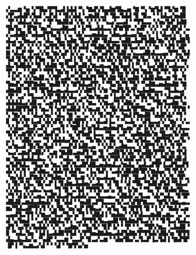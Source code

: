 ▞▃▃▆▝▅▝▞▜▙▞▛▜▃▟▐▟▟▝▚▝▇▟▚▜▄▟▆▜▙▃▅▝▇▝▚▝▆▜▟▝▜▞▆▝▉▞▛▃▟▟▛▞▙▟▝▃▛▟▝▝▉▞▟▟▝▃▆▟▊▃▛▝█▃▜▟▟▝▊▝▉▃▝▝▐▟▃▞▅▟▉▝▛▝▟▟▃▞▟▃▝▝▛▝▇▟▉▟▝▞▙▝▞▝▞▝▚▃▞▃▃▟▝▝▜▜▃▃▝▞▅▞▙▛▐▟▇▜▙▜▄▝▐▛▇▝▅▞▚▃▃▟▇▃▟▝▐▞▜▃▟▟▃▃▚▛▇▜▛▃▚▟▛▝▞▞▝▃▛▟▛▟▝▃▞▃▟▟▉▞▚▟▄▟▜▜▄▜▝▞▃▝▟▞▃▃▅▟▟▃▝▟▅▃▟▃▄▞▆▃▚▝▐▝▟▃▞▞▚▝▄▟▃▞▃▜▅▃▞▃▝▟▃▝█▃▚▟▆▝█▃▞▟▛▝▉▟▃▃▚▟▉▃▙▟▜▟█▞▆▞▚▜▚▟▉▜▟▝▚▟▚▝▞▝▞▝▅▜▜▞▜▝▊▟▚▟▟▝▜▟▇▞▙▛▇▝▉▜▃▞▄▞▞▝▆▝▝▟▜▝▟▛▇▝▟▃▛▝▛▃▞▞▅▝▆▞▄▛▐▞▞▃▝▝▆▞▚▟▜▞▜▟▊▃▚▃▃▟▉▟▃▃▄▞▛▜▃▜▟▜▟▝▊▜▞▛▐▜▅▝▜▞▞▝▄▟▐▝▊▝▟▝▐▜▞▟▞▞▙▜▜▞▜▞▙▞▝▟▞▞▄▃▞▞▙▞▟▃▜▟█▟▞▝▉▝▟▟▇▝▊▜▄▟▚▟▊▞▆▃▅▃▄▜▄▜▄▟▐▝▚▝▐▃▞▟▊▞▃▟▃▃▚▜▚▞▃▝▝▟▛▝▝▜▜▝▇▞▅▝▐▞▙▞▛▝▇▟▄▝▉▜▃▜▞▟▜▝▇▟▞▜▞▜▚▝▛▝▞▝▐▞▚▝▞▞▆▟▊▃▚▜▛▃▟▞▚▞▙▟▟▜▝▜▞▟▇▝▉▞▄▟▇▝▟▟▊▟▆▃▆▝▊▃▜▜▅▟▚▞▜▛▇▟▅▝▅▟▊▜▚▝▇▜▟▃▟▜▚▝▝▜▄▜▞▜▝▜▞▝▚▟▇▃▅▟▅▟▇▝▇▟▆▟█▝▜▝▜▝█▜▟▃▅▃▟▃▃▞▞▟▇▜▝▞▆▝▅▟▜▞▙▜▚▃▙▟▆▃▃▝▜▃▙▃▞▞▛▝▃▞▝▜▃▃▞▞▛▝▉▟▞▟▃▝▃▞▆▞▆▃▆▝▐▃▟▞▚▝▆▜▙▜▄▜▝▝▟▃▅▟▚▟▟▟▟▃▞▟▊▃▝▃▅▜▜▝▐▃▞▞▚▝▆▃▝▞▆▃▞▜▝▟▇▞▃▝▝▃▝▜▙▜▃▟▆▝▅▟▟▟█▜▜▟▜▝▅▃▜▝▅▜▚▟▉▟▝▞▅▃▆▝▞▝█▞▟▃▙▜▛▜▙▃▆▝▐▝▞▝▛▛▇▝▚▝▇▞▄▝▝▟▃▞▅▞▝▟▃▝▇▝▃▝▃▝▞▝▊▞▜▞▃▝▆▟▐▜▅▟▉▝▟▟▛▟▞▝▜▝▊▝▜▞▞▛▐▃▟▝▟▞▟▜▞▝▛▟█▜▚▝▝▟▃▟▐▃▝▝▚▃▙▝▝▟▜▃▃▞▞▝▆▞▝▞▃▝▞▟▄▞▜▃▛▃▛▞▝▃▄▜▝▝▇▛▐▞▅▜▟▃▅▟▅▟▜▃▅▞▚▛▐▞▛▞▚▞▛▟▚▜▃▃▜▞▛▃▆▜▛▞▄▞▙▟▚▞▝▝▄▝▟▜▅▛▐▃▃▝▜▃▝▃▛▝▄▟▆▟█▞▆▝█▃▄▜▞▟▅▃▚▝▝▟█▞▃▃▝▜▝▟▟▟▄▞▙▞▃▝▜▞▆▞▞▜▙▝▄▝▅▞▅▜▟▃▝▟▛▜▜▞▃▞▙▝▚▞▆▃▟▝▉▞▙▞▙▟▝▝▃▃▛▟▐▟▉▃▄▝▝▞▟▞▃▟▆▃▃▝▞▟▛▜▝▟▞▃▜▝▛▃▚▃▞▃▆▟▚▟▉▞▝▃▆▝▇▟▉▃▅▟▜▝▆▝▊▝▃▟▉▜▞▟▞▜▚▟█▞▛▜▚▞▆▝▛▟▅▝▆▃▙▟▟▃▙▃▝▞▝▝▚▟▃▝▊▃▜▜▃▞▜▞▞▜▛▞▟▟▛▃▛▞▜▝▄▞▜▟▛▟▊▟▄▜▟▜▟▃▝▜▄▞▅▝▆▃▚▟▚▜▃▟▛▟█▃▅▟▅▟▃▞▆▟▄▝▄▟▃▟▜▛▐▃▟▜▄▟▜▟▞▞▚▜▝▃▛▟▆▃▝▟▟▞▛▟▟▜▃▝▐▃▜▟▚▝▃▟▞▟▉▟▉▜▛▞▆▟▄▞▜▝▛▟▞▝▅▞▟▞▃▛▇▟▞▞▜▟▆▃▚▞▜▃▆▝▞▞▄▃▟▃▄▝▐▜▚▝█▃▟▝▟▜▝▞▄▜▃▜▛▃▚▝▉▞▚▜▃▝█▞▃▛▐▝▊▟▆▃▙▟▅▞▃▟▄▝▟▝█▝▝▟▝▜▙▝▜▟▊▟▜▟▝▜▟▃▞▞▞▟▃▝▛▃▙▃▚▃▄▝▜▝█▝▃▜▟▝▜▜▜▞▄▞▄▝█▝▐▞▆▝▝▜▄▝▛▝▉▟▅▜▙▃▞▜▝▟▐▞▞▃▅▃▚▟▛▟▃▟▜▃▟▟▞▃▃▜▃▃▄▃▝▟█▟▞▃▜▃▄▝▟▞▚▟▃▝▊▜▛▟█▟▊▃▆▟▄▟▅▟▞▝▉▝▟▟▝▝▅▟▊▃▛▜▃▃▃▜▞▃▞▟▜▛▇▃▃▝▇▜▞▟▆▃▄▃▆▞▜▟▃▟▛▜▚▜▝▞▄▜▙▝▅▞▄▛▐▜▙▃▞▝▅▜▄▝▆▝█▜▜▝█▝▐▝▞▝▇▟▞▃▅▃▄▟▜▃▜▜▝▞▆▃▞▜▃▞▜▃▚▞▜▝▝▟█▟▐▝▅▟▅▞▝▞▛▟▃▃▆▟▊▃▆▃▝▃▝▃▟▝▄▜▅▟▝▝▃▞▛▟█▟▃▜▚▝▃▞▛▜▜▞▙▃▄▟▊▜▜▟▆▟▜▃▞▞▝▝▊▜▃▞▙▟▃▟▜▝▄▞▛▞▙▟▟▞▝▞▚▝▃▟▆▞▝▜▄▜▞▝▊▛▐▞▝▝▛▝▝▃▝▜▛▞▆▃▝▃▙▟▉▝▊▝▚▟▃▜▅▝▐▟▐▃▟▟▉▜▜▟▝▞▛▜▅▟▇▟▅▃▟▟▜▟▇▞▛▜▜▟▞▟█▞▅▝█▜▜▟▄▃▙▃▙▞▄▝▚▟▛▝▃▃▆▝▃▃▛▝▊▃▞▃▆▝▝▟▅▜▙▞▃▜▃▛▐▃▜▟▐▝▇▟▜▛▐▛▐▝▚▃▆▃▞▟▝▝▝▟▝▝▇▜▚▞▅
